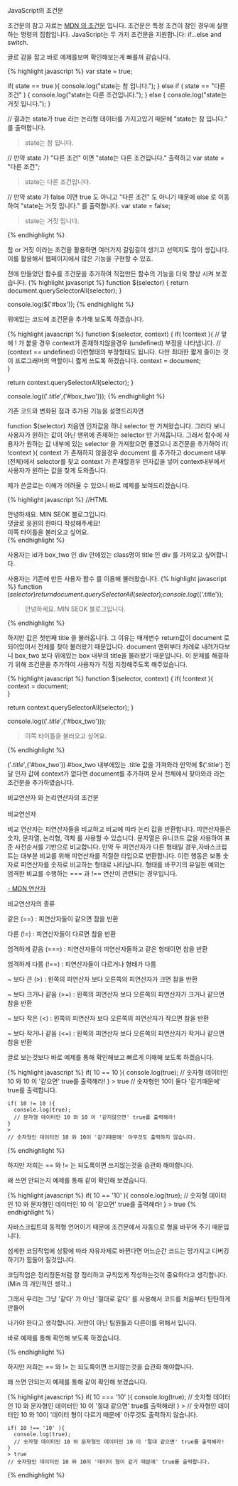 JavaScript의 조건문

<div class="pro-txt">
조건문의 참고 자료는 <a href="https://developer.mozilla.org/ko/docs/Web/JavaScript/Guide/Control_flow_and_error_handling#%EC%A1%B0%EA%B1%B4%EB%AC%B8" target="_blank">MDN 의 조건문</a> 입니다.
조건문은 특정 조건이 참인 경우에 실행하는 명령의 집합입니다. JavaScript는 두 가지 조건문을 지원합니다: if...else and switch.
</div>

글로 감을 잡고 바로 예제를보며 확인해보는게 빠를꺼 같습니다.

{% highlight javascript %}
  var state = true;
  
  if( state == true ){
    console.log("state는 참 입니다.");
  } else if ( state == "다른 조건" ) {
    console.log("state는 다른 조건입니다.");
  } else {
    console.log("state는 거짓 입니다.");
  }
  
  // 결과는 state가 true 라는 논리형 데이터를 가지고있기 때문에 "state는 참 입니다." 를 출력합니다.
  > state는 참 입니다.
  
  // 만약 state 가 "다른 조건" 이면 "state는 다른 조건입니다." 출력하고
  var state = "다른 조건";
  > state는 다른 조건입니다.
  
  // 만약 state 가 false 이면 true 도 아니고 "다른 조건" 도 아니기 때문에 else 로 이동하여 "state는 거짓 입니다." 를 출력합니다.
  var state = false;
  > state는 거짓 입니다.
  
{% endhighlight %}

참 or 거짓 이라는 조건을 활용하면 여러가지 갈림길이 생기고 선택지도 많이 생깁니다. 
이를 활용해서 웹페이지에서 많은 기능을 구현할 수 있죠.

전에 만들었던 함수를 조건문을 추가하여 직접만든 함수의 기능을 더욱 향상 시켜 보겠습니다.
{% highlight javascript %}
 function $(selector) {
   return document.querySelectorAll(selector);
 }
 
 console.log($('#box'));
{% endhighlight %}

위에있는 코드에 조건문을 추가해 보도록 하겠습니다.

{% highlight javascript %}
 function $(selector, context) {
   if( !context ){  // 앞에 ! 가 붙을 경우 context가 존재하지않을경우 (undefined) 부정을 나타냅니다.
   // (context == undefined) 이런형태의 부정형태도 됩니다. 다만 최대한 짧게 줄이는 것이 프로그래머의 역할이니 짧게 쓰도록 하겠습니다.
     context = document;   
   }
   
   return context.querySelectorAll(selector);
 }
 
 console.log($('.title',$('#box_two')));
{% endhighlight %}

기존 코드와 변화된 점과 추가된 기능을 설명드리자면

function $(selector) 처음엔 인자값을 하나 selector 만 가져왔습니다. 
그러다 보니 사용자가 원하는 값이 아닌 맨위에 존재하는 selector 만 가져옵니다.
그래서 함수에 사용자가 원하는 값 내부에 있는 selector 을 가져왔으면 좋겠으니
조건문을 추가하여 
if( !context ){ context 가 존재하지 않을경우 document 를 추가하고 document 내부(전체)에서 selector를 찾고
context 가 존재할경우 인자값을 넣어 context내부에서 사용자가 원하는 값을 찾게 도와줍니다.

제가 쓴글로는 이해가 어려울 수 있으니 바로 예제를 보여드리겠습니다.

{% highlight javascript %}
  //HTML
  <div id="box">
    <div class="title">안녕하세요. MIN SEOK 블로그입니다.</div>
    <span>댓글로 응원의 한마디 작성해주세요!</span>
  </div>
  <div id="box_two">
    <div class="title">이쪽 타이틀을 불러오고 싶어요.</div>
  </div>
{% endhighlight %} 

사용자는 id가 box_two 인 div 안에있는 class명이 title 인 div 를 가져오고 싶어합니다.

사용자는 기존에 만든 사용자 함수 를 이용해 불러왔습니다.
{% highlight javascript %}
 function $(selector) {
   return document.querySelectorAll(selector);
 }
 console.log($('.title'));
 > <div class="title">안녕하세요. MIN SEOK 블로그입니다.</div>
{% endhighlight %}

하지만 값은 첫번째 title 을 불러옵니다. 
그 이유는 매개변수 return값이 document 로 되어있어서 전체를 찾아 불러왔기 때문입니다.
document 맨위부터 차례로 내려가다보니 box_two 보다 위에있는 box 내부의 title을 불러왔기 때문입니다.
이 문제를 해결하기 위해 조건문을 추가하여 사용자가 직접 지정해주도록 해주었습니다.

{% highlight javascript %}
 function $(selector, context) {
   if( !context ){
     context = document;   
   }
   
   return context.querySelectorAll(selector);
 }
 
 console.log($('.title',$('#box_two')));
 
 > <div class="title">이쪽 타이틀을 불러오고 싶어요.</div> 
{% endhighlight %}

$('.title',$('#box_two')) #box_two 내부에있는 .title 값을 가져와라 
만약에 $('.title') 전달 인자 값에 context가 없다면 document를 추가하여 문서 전체에서 찾아와라
라는 조건문을 추가하였습니다.

<div class="box">
  <div class="small-title">비교연산자 와 논리연산자의 조건문</div>
  <br/>
  <div class="small-title">비교연산자</div>
  <div class="pro-txt">
    <p>비교 연산자는 피연산자들을 비교하고 비교에 따라 논리 값을 반환합니다. 피연산자들은 숫자, 문자열, 논리형, 객체 를 사용할 수 있습니다. 문자열은 유니코드 값을 사용하여 표준 사전순서를 기반으로 비교합니다. 만약 두 피연산자가 다른 형태일 경우,자바스크립트는 대부분 비교를 위해 피연산자를 적절한 타입으로 변환합니다. 이런 행동은 보통 숫자로 피연산자를 숫자로 비교하는 형태로 나타납니다. 형태를 바꾸기의 유일한 예외는 엄격한 비교를 수행하는 === 과 !== 연산이 관련되는 경우입니다.</p>
    <a href="https://developer.mozilla.org/ko/docs/Web/JavaScript/Guide/Expressions_and_Operators" target="_balnk"> - MDN 연산자</a>
</div>
  <p>비교연산자의 종류</p>
  <p>같은 (==) : 피연산자들이 같으면 참을 반환</p>
  <p>다른 (!=) : 피연산자들이 다르면 참을 반환</p>
  <p>엄격하게 같음 (===) : 피연산자들이 피연산자들하고 같은 형태이면 참을 반환</p>
  <p>엄격하게 다름 (!==) : 피연산자들이 다르거나 형태가 다름</p>
  <p>~ 보다 큰 (>) : 왼쪽의 피연산자 보다 오른쪽의 피연산자가 크면 참을 반환</p>
  <p>~ 보다 크거나 같음 (>=) : 왼쪽의 피연산자 보다 오른쪽의 피연산자가 크거나 같으면 참을 반환</p>
  <p>~ 보다 작은 (<) : 왼쪽의 피연산자 보다 오른쪽의 피연산자가 작으면 참을 반환</p>
  <p>~ 보다 작거나 같음 (<=) : 왼쪽의 피연산자 보다 오른쪽의 피연산자가 작거나 같으면 참을 반환</p>
    
  <p>글로 보는것보다 바로 예제를 통해 확인해보고 빠르게 이해해 보도록 하겠습니다.</p>
  {% highlight javascript %}
    if( 10 == 10 ){
      console.log(true);
      // 숫자형 데이터인 10 와 10 이 '같으면' true를 출력해라!
    }
    > true
    // 숫자형인 10이 둘다 '같기때문에' true를 출력합니다.
    
    if( 10 != 10 ){
      console.log(true);
      // 문자형 데이터인 10 와 10 이 '같지않으면' true를 출력해라!
    }
    > 
    // 숫자형인 데이터인 10 와 10이 '같기때문에' 아무것도 출력하지 않습니다.
  {% endhighlight %}
  
  <p>하지만 저희는 == 와 != 는 되도록이면 쓰지않는것을 습관화 해야합니다.</p>
  <p>왜 쓰면 안되는지 예제를 통해 같이 확인해 보겠습니다.</p>
  
  {% highlight javascript %}
    if( 10 == '10' ){
      console.log(true);
      // 숫자형 데이터인 10 와 문자형인 데이터인 10 이 '같으면' true를 출력해라!
    }
    > true
  {% endhighlight %}
  
  <p>자바스크립트의 동적형 언어이기 때문에 조건문에서 자동으로 형을 바꾸어 주기 때문입니다.</p>
  <p>섬세한 코딩작업에 상황에 따라 자유자제로 바뀐다면 어느순간 코드는 망가지고 디버깅 하기가 힘들어 질것입니다.</p>
  <p>코딩작업은 정리정돈처럼 잘 정리하고 규칙있게 작성하는것이 중요하다고 생각합니다.(Min 의 개인적인 생각..)</p>
  <p>그래서 우리는 그냥 '같다' 가 아닌 '절대로 같다' 를 사용해서 코드를 처음부터 탄탄하게 만들어</p>
  <p>나가야 한다고 생각합니다. 저만이 아닌 팀원들과 다른이를 위해서 입니다.</p>
  
  <p>바로 예제를 통해 확인해 보도록 하겠습니다.</p>
  {% endhighlight %}
  
  <p>하지만 저희는 == 와 != 는 되도록이면 쓰지않는것을 습관화 해야합니다.</p>
  <p>왜 쓰면 안되는지 예제를 통해 같이 확인해 보겠습니다.</p>
  
  {% highlight javascript %}
    if( 10 === '10' ){
      console.log(true);
      // 숫자형 데이터인 10 와 문자형인 데이터인 10 이 '절대 같으면' true를 출력해라!
    }
    > 
    // 숫자형인 데이터인 10 와 10이 '데이터 형이 다르기 때문에' 아무것도 출력하지 않습니다.
    
    if( 10 !== '10' ){
      console.log(true);
      // 숫자형 데이터인 10 와 문자형인 데이터인 10 이 '절대 같으면' true를 출력해라!
    }
    > true
    // 숫자형인 데이터인 10 와 10이 '데이터 형이 같기 때문에' true를 출력합니다.
  {% endhighlight %}
</div>
